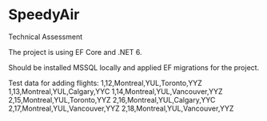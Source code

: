 # SpeedyAir
Technical Assessment

The project is using EF Core and .NET 6.

Should be installed MSSQL locally and applied EF migrations for the project.

Test data for adding flights: 
1,12,Montreal,YUL,Toronto,YYZ
1,13,Montreal,YUL,Calgary,YYC
1,14,Montreal,YUL,Vancouver,YYZ
2,15,Montreal,YUL,Toronto,YYZ
2,16,Montreal,YUL,Calgary,YYC
2,17,Montreal,YUL,Vancouver,YYZ
2,18,Montreal,YUL,Vancouver,YYZ
